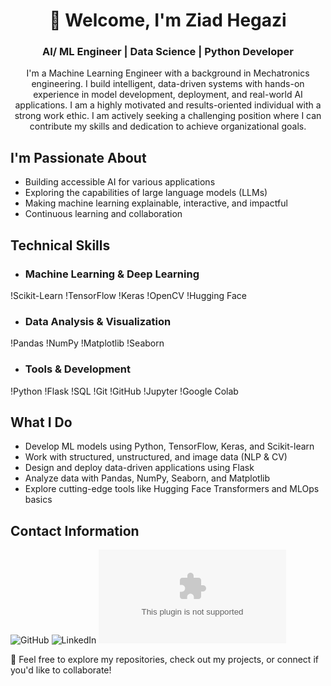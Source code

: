 <h1 align="center"> 💫 Welcome, I'm Ziad Hegazi</h1>
<h3 align="center"> AI/ ML Engineer | Data Science | Python Developer</h3>
<p align="center"> I'm a Machine Learning Engineer with a background in Mechatronics engineering. I build intelligent, data-driven systems with hands-on experience in model development, deployment, and real-world AI applications. I am a highly motivated and results-oriented individual with a strong work ethic. I am actively seeking a challenging position where I can contribute my skills and dedication to achieve organizational goals.</p>

## I'm Passionate About

- Building accessible AI for various applications  
- Exploring the capabilities of large language models (LLMs)  
- Making machine learning explainable, interactive, and impactful  
- Continuous learning and collaboration

  
## Technical Skills

- ### Machine Learning & Deep Learning
!Scikit-Learn
!TensorFlow
!Keras
!OpenCV
!Hugging Face


- ### Data Analysis & Visualization
!Pandas
!NumPy
!Matplotlib
!Seaborn


- ### Tools & Development
!Python
!Flask
!SQL
!Git
!GitHub
!Jupyter
!Google Colab


## What I Do

- Develop ML models using Python, TensorFlow, Keras, and Scikit-learn  
- Work with structured, unstructured, and image data (NLP & CV)  
- Design and deploy data-driven applications using Flask  
- Analyze data with Pandas, NumPy, Seaborn, and Matplotlib  
- Explore cutting-edge tools like Hugging Face Transformers and MLOps basics


## Contact Information

![GitHub](https://github.com/ziadhegazi)
![LinkedIn](https://www.linkedin.com/in/ziad-hegazi/)
![Email](ziadhegazi@hotmail.com)


🌟 Feel free to explore my repositories, check out my projects, or connect if you'd like to collaborate!
